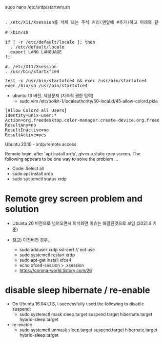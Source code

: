 sudo nano /etc/xrdp/startwm.sh

<pre>

. /etc/X11/Xsession를 삭제 또는 주석 처리(맨앞에 #추가)하고 아래와 같이 수정한다.

#!/bin/sh

if [ -r /etc/default/locale ]; then
  . /etc/default/locale
  export LANG LANGUAGE
fi

#. /etc/X11/Xsession
. /usr/bin/startxfce4
</pre>

<pre>
test -x /usr/bin/startxfce4 && exec /usr/bin/startxfce4
exec /bin/sh /usr/bin/startxfce4
</pre>


- ubuntu 18 버전. 색상문제 (지속적 권한 입력)
  - sudo vim /etc/polkit-1/localauthority/50-local.d/45-allow-colord.pkla
<pre>
[Allow Colord all Users]
Identity=unix-user:*
Action=org.freedesktop.color-manager.create-device;org.freedesktop.color-manager.create-profile;org.freedesktop.color-manager.delete-device;org.freedesktop.color-manager.delete-profile;org.freedesktop.color-manager.modify-device;org.freedesktop.color-manager.modify-profile
ResultAny=no
ResultInactive=no
ResultActive=yes
</pre>


Ubuntu 20.10 - xrdp/remote access

Remote login, after 'apt install xrdp', gives a static grey screen. The following appears to be one way to solve the problem ...

- Code: Select all
- sudo apt install xrdp
- sudo systemctl status xrdp

# Remote grey screen problem and solution 

- Ubuntu 20 버전으로 넘어오면서 회색화면 이슈는 해결된것으로 보임 (2021.6 기준)

- 참고) 이전버전 경우, 
  - sudo adduser xrdp ssl-cert // not use
  - sudo systemctl restart xrdp
  - sudo apt-get install xfce4
  - echo xfce4-session > .xsession
  - https://corona-world.tistory.com/26



# disable sleep hibernate / re-enable
- On Ubuntu 16.04 LTS, I successfully used the following to disable suspend:
  - sudo systemctl mask sleep.target suspend.target hibernate.target hybrid-sleep.target
- re-enable  
  - sudo systemctl unmask sleep.target suspend.target hibernate.target hybrid-sleep.target


